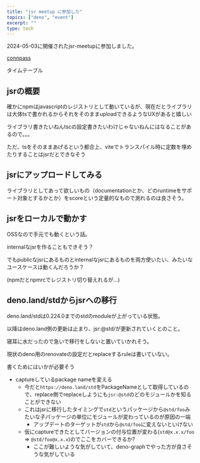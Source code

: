 ```yaml
---
title: "jsr meetup に参加した"
topics: ["deno", "event"]
excerpt: ""
type: tech
---
```


2024-05-03に開催されたjsr-meetupに参加しました。


[connpass]()


タイムテーブル


## jsrの概要

確かにnpmはjavascriptのレジストリとして動いているが、現在だとライブラリは大体tsで書かれるからそれをそのままuploadできるようなUXがあると嬉しい

ライブラリ書きたいねんtscの設定書きたいわけじゃないねんにはなることがあるので。。。

ただ、tsをそのままあげるという都合上、viteでトランスパイル時に定数を埋めたりすることはjsrだとできなそう


## jsrにアップロードしてみる

ライブラリとしてあって欲しいもの（documentationとか、どのruntimeをサポート対象とするかとか）をscoreという定量的なもので測れるのは良さそう。


## jsrをローカルで動かす

OSSなので手元でも動くという話。

internalなjsrを作ることもできそう？

でもpublicなjsrにあるものとinternalなjsrにあるものを両方使いたい、みたいなユースケースは動くんだろうか？

(npmだとnpmrcでレジストリ切り替えれるが...)

## deno.land/stdからjsrへの移行

deno.land/stdは0.224.0までのstdのmoduleが上がっている状態。

以降はdeno.land側の更新は止まり、jsr:@std/が更新されていくとのこと。

寝耳に水だったので急いで移行をしないと置いていかれそう。

現状のdeno用のrenovateの設定だとreplaceするruleは書いていない。

書くためにはいかが必要そう

- captureしているpackage nameを変える
  - 今だと`https://deno.land/std`をPackageNameとして取得しているので、replace側でreplaceしようにも`jsr:@std`のどのモジュールかを知ることができない
  - これはjsrに移行したタイミングで`std`というパッケージから`@std/foo`みたいな子パッケージの単位にモジュールが変わっているのが原因の一端
    - アップデートのターゲットが`std`から`@std/foo`に変えないといけない
  - 仮にcaptureできたとしてバージョンの付与位置が変わる(`std@x.x.x/foo` => `@std/foo@x.x.x`)のでここをカバーできるか?
    - ここが難しいような気がしていて、deno-graphでやった方が良さそうな気がしている
